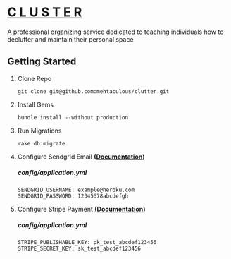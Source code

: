 # [C L U S T E R](https://clusterfree.herokuapp.com)

A professional organizing service dedicated to teaching individuals how to declutter and maintain their personal space


## Getting Started

1. Clone Repo
   ```
   git clone git@github.com:mehtaculous/clutter.git
   ```

2. Install Gems
   ```
   bundle install --without production
   ```

3. Run Migrations
   ```
   rake db:migrate
   ```

4. Configure Sendgrid Email **([Documentation](https://devcenter.heroku.com/articles/sendgrid))**

   ##### config/application.yml
   ```
   SENDGRID_USERNAME: example@heroku.com
   SENDGRID_PASSWORD: 12345678abcdefgh
   ```

5. Configure Stripe Payment **([Documentation](https://stripe.com/docs/checkout/rails))**

   ##### config/application.yml
   ```
   STRIPE_PUBLISHABLE_KEY: pk_test_abcdef123456
   STRIPE_SECRET_KEY: sk_test_abcdef123456
   ```
